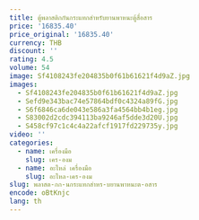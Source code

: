 ```yaml
---
title: ตู้พลาสติกกันกระแทกสำหรับยานพาหนะตู้สื่อสาร
price: '16835.40'
price_original: '16835.40'
currency: THB
discount: ''
rating: 4.5
volume: 54
image: Sf4108243fe204835b0f61b61621f4d9aZ.jpg
images:
  - Sf4108243fe204835b0f61b61621f4d9aZ.jpg
  - Sefd9e343bac74e57864bdf0c4324a89fG.jpg
  - S6f6846ca6de043e586a3fa4564bb4b1eg.jpg
  - S83002d2cdc394113ba9246af5dde3d20U.jpg
  - S458cf97c1c4c4a22afcf1917fd229735y.jpg
video: ''
categories:
  - name: เครื่องมือ
    slug: เคร-องม
  - name: อะไหล่ เครื่องมือ
    slug: อะไหล-เคร-องม
slug: พลาสต-กก-นกระแทกสำหร-บยานพาหนะต-อสาร
encode: oBtKnjc
lang: th
---
```

  